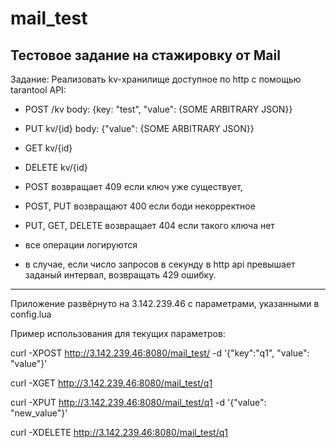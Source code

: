 # mail_test
Тестовое задание на стажировку от Mail
---------------------------------------------------------------
Задание:
Реализовать kv-хранилище доступное по http с помощью tarantool
API:
- POST /kv body: {key: "test", "value": {SOME ARBITRARY JSON}} 
- PUT kv/{id} body: {"value": {SOME ARBITRARY JSON}}
- GET kv/{id} 
- DELETE kv/{id}

- POST  возвращает 409 если ключ уже существует, 
- POST, PUT возвращают 400 если боди некорректное
- PUT, GET, DELETE возвращает 404 если такого ключа нет
- все операции логируются
- в случае, если число запросов в секунду в http api превышает заданый интервал, возвращать 429 ошибку.
---------------------------------------------------------------
Приложение развёрнуто на 3.142.239.46 с параметрами, указанными в config.lua

Пример использования для текущих параметров:

curl -XPOST http://3.142.239.46:8080/mail_test/ -d '{"key":"q1", "value": "value"}'

curl -XGET http://3.142.239.46:8080/mail_test/q1

curl -XPUT http://3.142.239.46:8080/mail_test/q1 -d '{"value": "new_value"}'

curl -XDELETE http://3.142.239.46:8080/mail_test/q1